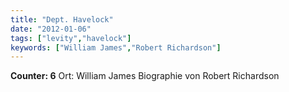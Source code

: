 ```yaml
---
title: "Dept. Havelock"
date: "2012-01-06"
tags: ["levity","havelock"]
keywords: ["William James","Robert Richardson"]
---
```

**Counter: 6**
Ort: William James Biographie von Robert Richardson